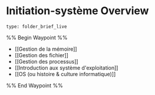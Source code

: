 # Initiation-système Overview
 
```ccard
type: folder_brief_live
```
%% Begin Waypoint %%
- [[Gestion de la mémoire]]
- [[Gestion des fichier]]
- [[Gestion des processus]]
- [[Introduction aux système d'exploitation]]
- [[OS (ou histoire & culture informatique)]]

%% End Waypoint %%
